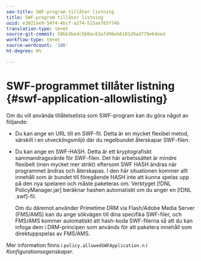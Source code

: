 ```yaml
---
seo-title: SWF-program tillåter listning
title: SWF-program tillåter listning
uuid: e3021ae9-54f4-4bcf-a274-515ae765f74b
translation-type: tm+mt
source-git-commit: 58bb3bedc5b0ac63afd96eb6101d9ad779e6deed
workflow-type: tm+mt
source-wordcount: '186'
ht-degree: 0%

---
```



# SWF-programmet tillåter listning {#swf-application-allowlisting}

Om du vill använda tillåtelselista som SWF-program kan du göra något av följande:

* Du kan ange en URL till en SWF-fil. Detta är en mycket flexibel metod, särskilt i en utvecklingsmiljö där du regelbundet återskapar SWF-filen.
* Du kan ange en SWF-HASH. Detta är ett kryptografiskt sammandragsvärde för SWF-filen. Det här arbetssättet är mindre flexibelt (men mycket mer strikt) eftersom SWF HASH ändras när programmet ändras och återskapas. I den här situationen kommer allt innehåll som är bundet till föregående HASH inte att kunna spelas upp på den nya spelaren och måste paketeras om. Verktyget [!DNL PolicyManager.jar] beräknar hashen automatiskt om du anger en [!DNL .swf]-fil.

   Om du däremot använder Primetime DRM via Flash/Adobe Media Server (FMS/AMS) kan du ange sökvägen till dina specifika SWF-filer, och FMS/AMS kommer automatiskt att hash-koda SWF-filerna så att du kan infoga dem i DRM-principen som används för att paketera innehåll som direktuppspelas av FMS/AMS.

Mer information finns i `policy.allowedSWFApplication.n` i *Konfigurationsegenskaper*.
